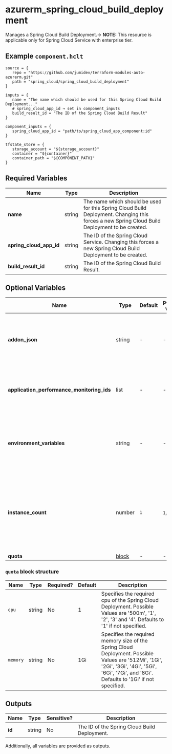 # azurerm_spring_cloud_build_deployment

Manages a Spring Cloud Build Deployment.-> **NOTE:** This resource is applicable only for Spring Cloud Service with enterprise tier.

## Example `component.hclt`

```hcl
source = {
   repo = "https://github.com/jumidev/terraform-modules-auto-azurerm.git"   
   path = "spring_cloud/spring_cloud_build_deployment"   
}

inputs = {
   name = "The name which should be used for this Spring Cloud Build Deployment..."   
   # spring_cloud_app_id → set in component_inputs
   build_result_id = "The ID of the Spring Cloud Build Result"   
}

component_inputs = {
   spring_cloud_app_id = "path/to/spring_cloud_app_component:id"   
}

tfstate_store = {
   storage_account = "${storage_account}"   
   container = "${container}"   
   container_path = "${COMPONENT_PATH}"   
}

```

## Required Variables

| Name | Type |  Description |
| ---- | --------- |  ----------- |
| **name** | string |  The name which should be used for this Spring Cloud Build Deployment. Changing this forces a new Spring Cloud Build Deployment to be created. | 
| **spring_cloud_app_id** | string |  The ID of the Spring Cloud Service. Changing this forces a new Spring Cloud Build Deployment to be created. | 
| **build_result_id** | string |  The ID of the Spring Cloud Build Result. | 

## Optional Variables

| Name | Type |  Default  |  possible values |  Description |
| ---- | --------- |  ----------- | ----------- | ----------- |
| **addon_json** | string |  -  |  -  |  A JSON object that contains the addon configurations of the Spring Cloud Build Deployment. | 
| **application_performance_monitoring_ids** | list |  -  |  -  |  Specifies a list of Spring Cloud Application Performance Monitoring IDs. | 
| **environment_variables** | string |  -  |  -  |  Specifies the environment variables of the Spring Cloud Deployment as a map of key-value pairs. | 
| **instance_count** | number |  `1`  |  `1`, `500`  |  Specifies the required instance count of the Spring Cloud Deployment. Possible Values are between `1` and `500`. Defaults to `1` if not specified. | 
| **quota** | [block](#quota-block-structure) |  -  |  -  |  A `quota` block. | 

### `quota` block structure

| Name | Type | Required? | Default | Description |
| ---- | ---- | --------- | ------- | ----------- |
| `cpu` | string | No | 1 | Specifies the required cpu of the Spring Cloud Deployment. Possible Values are '500m', '1', '2', '3' and '4'. Defaults to '1' if not specified. |
| `memory` | string | No | 1Gi | Specifies the required memory size of the Spring Cloud Deployment. Possible Values are '512Mi', '1Gi', '2Gi', '3Gi', '4Gi', '5Gi', '6Gi', '7Gi', and '8Gi'. Defaults to '1Gi' if not specified. |



## Outputs

| Name | Type | Sensitive? | Description |
| ---- | ---- | --------- | --------- |
| **id** | string | No  | The ID of the Spring Cloud Build Deployment. | 

Additionally, all variables are provided as outputs.
